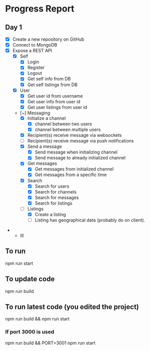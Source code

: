 # Progress Report

## Day 1
- [x] Create a new repository on GitHub
- [x] Connect to MongoDB
- [x] Expose a REST API
  - [x] Self  
    - [x] Login
    - [x] Register
    - [x] Logout
    - [x] Get self info from DB
    - [x] Get self listings from DB
  - [x] User  
    - [x] Get user id from username
    - [x] Get user info from user id
    - [x] Get user listings from user id
  - [~] Messaging
    - [x] Initialize a channel
      - [x] channel between two users
      - [x] channel between multiple users
    - [x] Recipient(s) receive message via websockets
    - [ ] Recipient(s) receive message via push notifications 
    - [x] Send a message
      - [x] Send message when initializing channel
      - [x] Send message to already initialized channel
    - [x] Get messages
      - [x] Get messages from initialized channel
      - [x] Get messages from a specific time
    - [x] Search
      - [x] Search for users 
      - [x] Search for channels
      - [x] Search for messages
      - [x] Search for listings
    - [ ] Listings
      - [x] Create a listing 
      - [ ] Listing has geographical data (probably do on client).
-      
  - [x]     


## To run
npm run start

## To update code
npm run build


## To run latest code (you edited the project)
npm run build && npm run start

### If port 3000 is used
npm run build && PORT=3001 npm run start